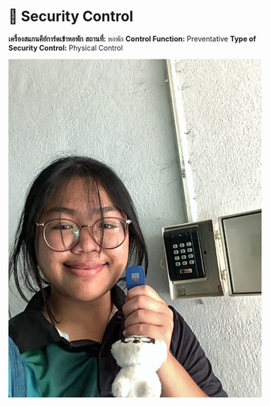 # 🔗 Security Control

**เครื่องสแกนคีย์การ์ดเข้าหอพัก**
**สถานที่:** หอพัก
**Control Function:** Preventative
**Type of Security Control:** Physical Control

![pic](img/SecurityControl.jpeg)
 
